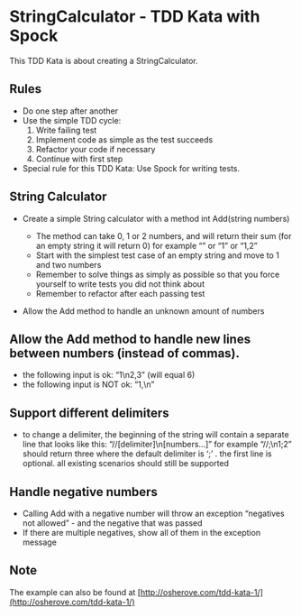 # StringCalculator - TDD Kata with Spock

This TDD Kata is about creating a StringCalculator.

## Rules

* Do one step after another
* Use the simple TDD cycle:
    1. Write failing test
    2. Implement code as simple as the test succeeds
    3. Refactor your code if necessary
    4. Continue with first step
* Special rule for this TDD Kata: Use Spock for writing tests.

## String Calculator

   * Create a simple String calculator with a method int Add(string numbers)
        * The method can take 0, 1 or 2 numbers, and will return their sum (for an empty string it will return 0) for example “” or “1” or “1,2”
        * Start with the simplest test case of an empty string and move to 1 and two numbers
        * Remember to solve things as simply as possible so that you force yourself to write tests you did not think about
        * Remember to refactor after each passing test


   * Allow the Add method to handle an unknown amount of numbers

## Allow the Add method to handle new lines between numbers (instead of commas).

   * the following input is ok:  “1\n2,3”  (will equal 6)
   * the following input is NOT ok:  “1,\n”


## Support different delimiters
   * to change a delimiter, the beginning of the string will contain a separate line that looks like this:   “//[delimiter]\n[numbers…]” for example “//;\n1;2” should return three where the default delimiter is ‘;’ .
    the first line is optional. all existing scenarios should still be supported


## Handle negative numbers

   * Calling Add with a negative number will throw an exception “negatives not allowed” - and the negative that was passed
   * If there are multiple negatives, show all of them in the exception message

## Note
The example can also be found at [http://osherove.com/tdd-kata-1/](http://osherove.com/tdd-kata-1/)